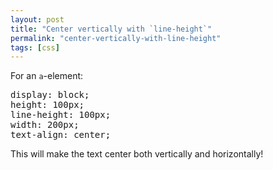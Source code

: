 ```yaml
---
layout: post
title: "Center vertically with `line-height`"
permalink: "center-vertically-with-line-height"
tags: [css]
---
```


For an <code>a</code>-element:
<div class="CodeRay">
<div class="code">
<pre>display: block;
height: 100px;
line-height: 100px;
width: 200px;
text-align: center;</pre>
</div>
</div>
This will make the text center both vertically and horizontally!

